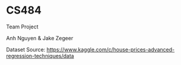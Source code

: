 # CS484
Team Project

Anh Nguyen & Jake Zegeer

Dataset Source: https://www.kaggle.com/c/house-prices-advanced-regression-techniques/data

